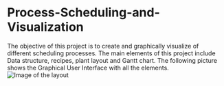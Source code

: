 # Process-Scheduling-and-Visualization
The objective of this project is to create and graphically visualize of different scheduling processes.
The main elements of this project include Data structure, recipes, plant layout and Gantt chart. The following picture shows the
Graphical User Interface with all the elements.
![Image of the layout](https://github.com/syeduzzaman/Process-Scheduling-and-Visualization/blob/master/project%20layout.jpg)
